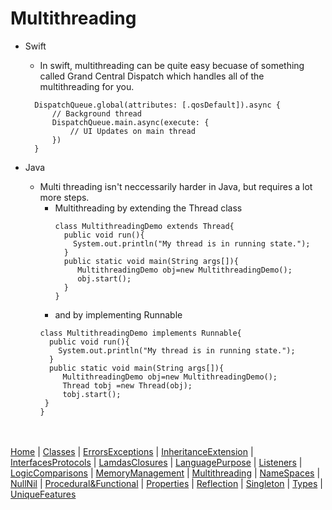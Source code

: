 # Multithreading

* Swift
  * In swift, multithreading can be quite easy becuase of something called Grand Central Dispatch which handles all of the multithreading for you.
  ```
    DispatchQueue.global(attributes: [.qosDefault]).async { 
        // Background thread
        DispatchQueue.main.async(execute: { 
            // UI Updates on main thread
        })
    }
  ```
  
* Java
  * Multi threading isn't neccessarily harder in Java, but requires a lot more steps.
    * Multithreading by extending the Thread class
      ```
      class MultithreadingDemo extends Thread{  
        public void run(){  
          System.out.println("My thread is in running state.");  
        }   
        public static void main(String args[]){  
           MultithreadingDemo obj=new MultithreadingDemo();   
           obj.start();  
        }  
      }
      ```
    * and by implementing Runnable
    ```
    class MultithreadingDemo implements Runnable{  
      public void run(){  
        System.out.println("My thread is in running state.");  
      }   
      public static void main(String args[]){  
         MultithreadingDemo obj=new MultithreadingDemo();  
         Thread tobj =new Thread(obj);  
         tobj.start();  
     }  
    }
    ```
<br><br>
[Home](README.md) | [Classes](Classes.md) | [ErrorsExceptions](ErrorsExceptions.md) | [InheritanceExtension](InheritanceExtension.md) | [InterfacesProtocols](InterfacesProtocols.md) | [LamdasClosures](LamdasClosures.md) | [LanguagePurpose](LanguagePurpose.md) | [Listeners](Listeners.md) | [LogicComparisons](LogicComparisons.md) | [MemoryManagement](MemoryManagement.md) | [Multithreading](Multithreading.md) | [NameSpaces](NameSpaces.md) | [NullNil](NullNil.md) | [Procedural&Functional](Procedural&Functional.md) | [Properties](Properties.md) | [Reflection](Reflection.md) | [Singleton](Singleton.md) | [Types](Types.md) | [UniqueFeatures](UniqueFeatures.md)
